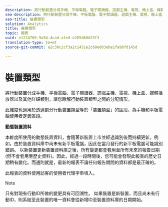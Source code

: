 ```yaml
---
description: 將行動裝置分成手機、平板電腦、電子閱讀器、遊戲主機、電視、機上盒、媒體播放器以及其他詳細類別，讓您瞭解行動裝置類型之間的分配情形。
seo-description: 將行動裝置分成手機、平板電腦、電子閱讀器、遊戲主機、電視、機上盒、媒體播放器以及其他詳細類別，讓您瞭解行動裝置類型之間的分配情形。
seo-title: 裝置類型
solution: Analytics
title: 裝置類型
topic: 報表
uuid: e1224769-9a94-4cad-a1ed-e285d60d23f3
translation-type: tm+mt
source-git-commit: a2c38c2cf3a2c1451e2c60e003ebe1fa9bfd145d

---
```



# 裝置類型

將行動裝置分成手機、平板電腦、電子閱讀器、遊戲主機、電視、機上盒、媒體播放器以及其他詳細類別，讓您瞭解行動裝置類型之間的分配情形。

此維度也適用於透過劃分行動裝置類型等於「裝置類型」的區段，為手機和平板電腦使用者定義區段。

**動態裝置資料**

本維度所使用的動態裝置資料，會隨著新裝置上市並經過識別後而持續更新。例如，由於裝置資料庫中尚未有新平板電腦，因此在當月發行的新平板電腦可能識別錯誤。 以新裝置更新裝置資料庫之後，所有變更都會套用至所有未來的報告日期 (但不會套用至歷史資料)。因此，經過一段時間後，您可能會發現此報表的歷史日期稍有變化。而通則就是，最新的報表不論任何報告期間的資料都是最正確的。

此報表的資料使用訪客的使用者代理字串填入。

>[!Note]
>只有對現有行動ID所做的變更具有可回溯性。 如果裝置是新裝置，而且尚未有行動ID，則系結至此裝置的唯一資料會從新增ID至裝置資料庫的日期開始。